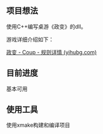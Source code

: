 ﻿## 项目想法

使用C++编写桌游《政变》的dll。

游戏详细介绍如下：

[政变 - Coup - 规则详情 (yihubg.com)](http://www.yihubg.com/rule-details/7f81295f-7160-4261-b436-d385395b9b22)

## 目前进度

基本可用

## 使用工具

使用xmake构建和编译项目
